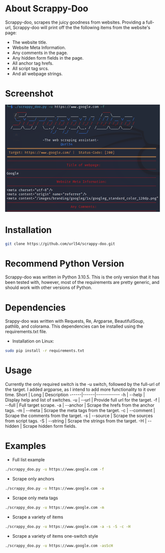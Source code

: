 # About Scrappy-Doo
Scrappy-doo, scrapes the juicy goodness from websites. Providing a full-url, Scrappy-doo will print off the the following items from the website's page:
- The website title.
- Website Meta Information.
- Any comments in the page.
- Any hidden form fields in the page.
- All anchor tag hrefs.
- All script tag srcs.
- And all webpage strings.

# Screenshot
![Main Image](Images/scrappy_doo.png)

# Installation
```bash
git clone https://github.com/url54/scrappy-doo.git
```

# Recommend Python Version
Scrappy-doo was written in Python 3.10.5. This is the only version that it has been tested with, however, most of the requirements are pretty generic, and should work with other versions of Python. 

# Dependencies
Srappy-doo was written with Requests, Re, Argparse, BeautifulSoup, pathlib, and colorama. This dependencies can be installed using the requirements.txt file.

- Installation on Linux:
```bash
sudo pip install -r requirements.txt
```

# Usage
Currently the only required switch is the -u switch, followed by the full-url of the target. I added argparse, as I intend to add more functionality to it over time.
Short | Long | Description
------|------|------------
-h | --help | Display help and list of switches. 
-u | --url | Provide full url for the target.
-f | --full | Full target scrape.
-a | --anchor | Scrape the hrefs from the anchor tags.
-m | --meta | Scrape the meta tags from the target.
-c | --comment | Scrape the comments from the target.
-s | --source | Scrape the sources from script tags.
-S | --string | Scrape the strings from the target.
-H | --hidden | Scrape hidden form fields.

# Examples
- Full list example
```bash
./scrappy_doo.py -u https://www.google.com -f
```

- Scrape only anchors
```bash
./scrappy_doo.py -u https://www.google.com -a
```

- Scrape only meta tags
```bash
./scrappy_doo.py -u https://www.google.com -m
```

- Scrape a variety of items
```bash
./scrappy_doo.py -u https://www.google.com -a -s -S -c -H
```

- Scrape a variety of items one-switch style
```bash
./scrappy_doo.py -u https://www.google.com -asScH
```


